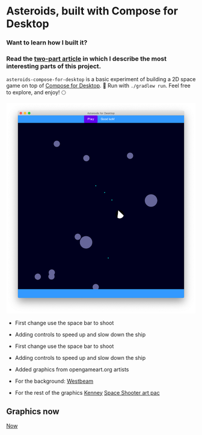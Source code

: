 # Asteroids, built with Compose for Desktop

### Want to learn how I built it?
### Read the [two-part article](https://dev.to/kotlin/how-i-built-an-asteroids-game-using-jetpack-compose-for-desktop-309l) in which I describe the most interesting parts of this project.

`asteroids-compose-for-desktop` is a basic experiment of building a 2D space game on top of [Compose for Desktop](https://www.jetbrains.com/lp/compose/). 🚀 Run with `./gradlew run`. Feel free to explore, and enjoy! 🌕

![Screenshot of the game](dev-graphics2.png)

- First change use the space bar to shoot
- Adding controls to speed up and slow down the ship

- First change use the space bar to shoot
- Adding controls to speed up and slow down the ship
- Added graphics from opengameart.org artists

- For the background:
[Westbeam](https://opengameart.org/content/space-background-1#:~:text=Author%3A%C2%A0-,Westbeam,-Sunday%2C%20April%2014)

- For the rest of the graphics
[Kenney](  https://opengameart.org/users/kenney)
[Space Shooter art pac](https://opengameart.org/content/space-shooter-redux)
 
 ## Graphics now
 
 [Now](https://raw.githubusercontent.com/PedroGM80/my_asteroids/all_changes_ok/Screenshot_1.png)
